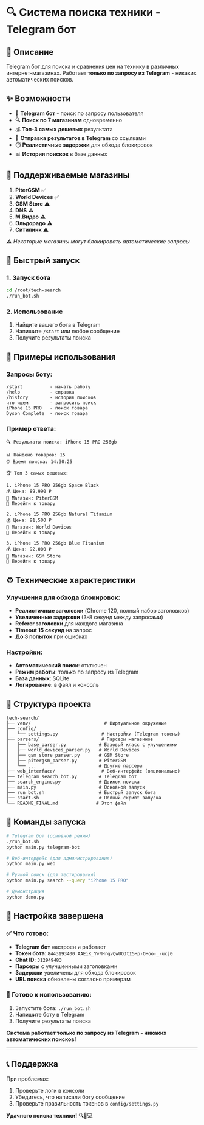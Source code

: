 # 🔍 Система поиска техники - Telegram бот

## 🎯 Описание

Telegram бот для поиска и сравнения цен на технику в различных интернет-магазинах. Работает **только по запросу из Telegram** - никаких автоматических поисков.

## ✨ Возможности

- 🤖 **Telegram бот** - поиск по запросу пользователя
- 🔍 **Поиск по 7 магазинам** одновременно
- 💰 **Топ-3 самых дешевых** результата
- 📱 **Отправка результатов в Telegram** со ссылками
- ⏱️ **Реалистичные задержки** для обхода блокировок
- 📊 **История поисков** в базе данных

## 🏪 Поддерживаемые магазины

1. **PiterGSM** ✅
2. **World Devices** ✅  
3. **GSM Store** ⚠️
4. **DNS** ⚠️
5. **М.Видео** ⚠️
6. **Эльдорадо** ⚠️
7. **Ситилинк** ⚠️

*⚠️ Некоторые магазины могут блокировать автоматические запросы*

## 🚀 Быстрый запуск

### 1. Запуск бота
```bash
cd /root/tech-search
./run_bot.sh
```

### 2. Использование
1. Найдите вашего бота в Telegram
2. Напишите `/start` или любое сообщение
3. Получите результаты поиска

## 📱 Примеры использования

### Запросы боту:
```
/start          - начать работу
/help           - справка
/history        - история поисков
что ищем        - запросить поиск
iPhone 15 PRO   - поиск товара
Dyson Complete  - поиск товара
```

### Пример ответа:
```
🔍 Результаты поиска: iPhone 15 PRO 256gb

📊 Найдено товаров: 15
⏰ Время поиска: 14:30:25

🏆 Топ 3 самых дешевых:

1. iPhone 15 PRO 256gb Space Black
💰 Цена: 89,990 ₽
🏪 Магазин: PiterGSM
🔗 Перейти к товару

2. iPhone 15 PRO 256gb Natural Titanium  
💰 Цена: 91,500 ₽
🏪 Магазин: World Devices
🔗 Перейти к товару

3. iPhone 15 PRO 256gb Blue Titanium
💰 Цена: 92,000 ₽
🏪 Магазин: GSM Store
🔗 Перейти к товару
```

## ⚙️ Технические характеристики

### Улучшения для обхода блокировок:
- **Реалистичные заголовки** (Chrome 120, полный набор заголовков)
- **Увеличенные задержки** (3-8 секунд между запросами)
- **Referer заголовки** для каждого магазина
- **Timeout 15 секунд** на запрос
- **До 3 попыток** при ошибках

### Настройки:
- **Автоматический поиск**: отключен
- **Режим работы**: только по запросу из Telegram
- **База данных**: SQLite
- **Логирование**: в файл и консоль

## 📁 Структура проекта

```
tech-search/
├── venv/                           # Виртуальное окружение
├── config/
│   └── settings.py                # Настройки (Telegram токены)
├── parsers/                       # Парсеры магазинов
│   ├── base_parser.py            # Базовый класс с улучшениями
│   ├── world_devices_parser.py   # World Devices
│   ├── gsm_store_parser.py       # GSM Store
│   ├── pitergsm_parser.py        # PiterGSM
│   └── ...                       # Другие парсеры
├── web_interface/                 # Веб-интерфейс (опционально)
├── telegram_search_bot.py        # Telegram бот
├── search_engine.py              # Движок поиска
├── main.py                       # Основной запуск
├── run_bot.sh                    # Быстрый запуск бота
├── start.sh                      # Полный скрипт запуска
└── README_FINAL.md              # Этот файл
```

## 🔧 Команды запуска

```bash
# Telegram бот (основной режим)
./run_bot.sh
python main.py telegram-bot

# Веб-интерфейс (для администрирования)
python main.py web

# Ручной поиск (для тестирования)
python main.py search --query "iPhone 15 PRO"

# Демонстрация
python demo.py
```

## 🎯 Настройка завершена

### ✅ Что готово:
- **Telegram бот** настроен и работает
- **Токен бота**: `8443193400:AAEiK_YvNHrgvQwUOJtI5Hp-OHoo-_-ucj0`
- **Chat ID**: `312949483`
- **Парсеры** с улучшенными заголовками
- **Задержки** увеличены для обхода блокировок
- **URL поиска** обновлены согласно примерам

### 🚀 Готово к использованию:
1. Запустите бота: `./run_bot.sh`
2. Напишите боту в Telegram
3. Получите результаты поиска

**Система работает только по запросу из Telegram - никаких автоматических поисков!**

---

## 📞 Поддержка

При проблемах:
1. Проверьте логи в консоли
2. Убедитесь, что написали боту сообщение
3. Проверьте правильность токенов в `config/settings.py`

**Удачного поиска техники!** 🔍📱💻

